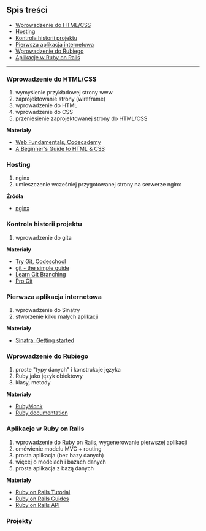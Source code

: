 ## Spis treści

  * [Wprowadzenie do HTML/CSS](#wprowadzenie-do-htmlcss)
  * [Hosting](#hosting)
  * [Kontrola historii projektu](#kontrola-historii-projektu)
  * [Pierwsza aplikacja internetowa](#pierwsza-aplikacja-internetowa)
  * [Wprowadzenie do Rubiego](#wprowadzenie-do-rubiego)
  * [Aplikacje w Ruby on Rails](#aplikacje-w-ruby-on-rails)

- - - -

### Wprowadzenie do HTML/CSS

1. wymyślenie przykładowej strony www
2. zaprojektowanie strony (wireframe)
3. wprowadzenie do HTML
4. wprowadzenie do CSS
5. przeniesienie zaprojektowanej strony do HTML/CSS

__Materiały__

  * [Web Fundamentals, Codecademy](http://www.codecademy.com/tracks/web)
  * [A Beginner's Guide to HTML & CSS](http://learn.shayhowe.com/html-css/)

### Hosting

1. nginx
2. umieszczenie wcześniej przygotowanej strony na serwerze nginx

__Źródła__

  * [nginx](http://nginx.org/)


### Kontrola historii projektu

1. wprowadzenie do gita

__Materiały__

  * [Try Git, Codeschool](http://try.github.io)
  * [git - the simple guide](http://rogerdudler.github.io/git-guide/)
  * [Learn Git Branching](http://pcottle.github.io/learnGitBranching/)
  * [Pro Git](http://git-scm.com/book)


### Pierwsza aplikacja internetowa

1. wprowadzenie do Sinatry
2. stworzenie kilku małych aplikacji

__Materiały__

  * [Sinatra: Getting started](http://www.sinatrarb.com/intro.html)


### Wprowadzenie do Rubiego

1. proste "typy danych" i konstrukcje języka
2. Ruby jako język obiektowy
3. klasy, metody

__Materiały__

  * [RubyMonk](http://rubymonk.com/)
  * [Ruby documentation](http://ruby-doc.org/)


### Aplikacje w Ruby on Rails
1. wprowadzenie do Ruby on Rails, wygenerowanie pierwszej aplikacji
2. omówienie modelu MVC + routing
3. prosta aplikacja (bez bazy danych)
4. więcej o modelach i bazach danych
5. prosta aplikacja z bazą danych

__Materiały__

  * [Ruby on Rails Tutorial](http://ruby.railstutorial.org/ruby-on-rails-tutorial-book)
  * [Ruby on Rails Guides](http://guides.rubyonrails.org/)
  * [Ruby on Rails API](http://api.rubyonrails.org/)


### Projekty

